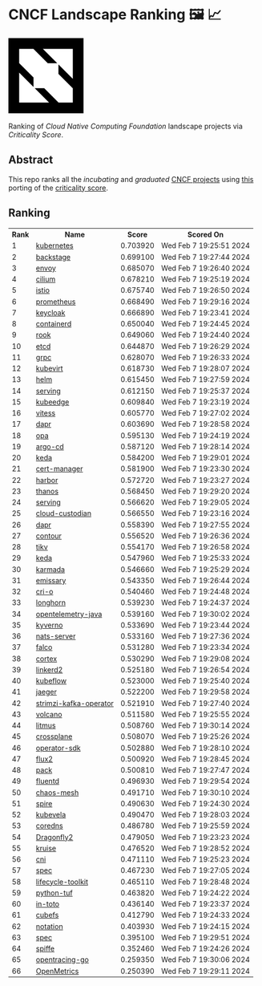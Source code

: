 # CNCF Landscape Ranking 🖼 📈
<img src="images/cncf_logo.png" alt="cncf" height="150" width="150">  


<br/>

Ranking of *Cloud Native Computing Foundation* landscape projects via *Criticality Score*.  


## Abstract
This repo ranks all the *incubating* and *graduated* [CNCF projects](https://github.com/cncf/landscape) using [this](https://github.com/engelsjk/criticalityscore) porting of the [criticality score](https://github.com/ossf/criticality_score).  


## Ranking
<table><tr><th>Rank</th><th>Name</th><th>Score</th><th>Scored On</th></tr><tr><td>1</td><td><a href="https://github.com/kubernetes/kubernetes">kubernetes</a></td><td>0.703920</td><td>Wed Feb  7 19:25:51 2024</td></tr><tr><td>2</td><td><a href="https://github.com/backstage/backstage">backstage</a></td><td>0.699100</td><td>Wed Feb  7 19:27:44 2024</td></tr><tr><td>3</td><td><a href="https://github.com/envoyproxy/envoy">envoy</a></td><td>0.685070</td><td>Wed Feb  7 19:26:40 2024</td></tr><tr><td>4</td><td><a href="https://github.com/cilium/cilium">cilium</a></td><td>0.678210</td><td>Wed Feb  7 19:25:19 2024</td></tr><tr><td>5</td><td><a href="https://github.com/istio/istio">istio</a></td><td>0.675740</td><td>Wed Feb  7 19:26:50 2024</td></tr><tr><td>6</td><td><a href="https://github.com/prometheus/prometheus">prometheus</a></td><td>0.668490</td><td>Wed Feb  7 19:29:16 2024</td></tr><tr><td>7</td><td><a href="https://github.com/keycloak/keycloak">keycloak</a></td><td>0.666890</td><td>Wed Feb  7 19:23:41 2024</td></tr><tr><td>8</td><td><a href="https://github.com/containerd/containerd">containerd</a></td><td>0.650040</td><td>Wed Feb  7 19:24:45 2024</td></tr><tr><td>9</td><td><a href="https://github.com/rook/rook">rook</a></td><td>0.649060</td><td>Wed Feb  7 19:24:40 2024</td></tr><tr><td>10</td><td><a href="https://github.com/etcd-io/etcd">etcd</a></td><td>0.644870</td><td>Wed Feb  7 19:26:29 2024</td></tr><tr><td>11</td><td><a href="https://github.com/grpc/grpc">grpc</a></td><td>0.628070</td><td>Wed Feb  7 19:26:33 2024</td></tr><tr><td>12</td><td><a href="https://github.com/kubevirt/kubevirt">kubevirt</a></td><td>0.618730</td><td>Wed Feb  7 19:28:07 2024</td></tr><tr><td>13</td><td><a href="https://github.com/helm/helm">helm</a></td><td>0.615450</td><td>Wed Feb  7 19:27:59 2024</td></tr><tr><td>14</td><td><a href="https://github.com/knative/serving">serving</a></td><td>0.612150</td><td>Wed Feb  7 19:25:37 2024</td></tr><tr><td>15</td><td><a href="https://github.com/kubeedge/kubeedge">kubeedge</a></td><td>0.609840</td><td>Wed Feb  7 19:23:19 2024</td></tr><tr><td>16</td><td><a href="https://github.com/vitessio/vitess">vitess</a></td><td>0.605770</td><td>Wed Feb  7 19:27:02 2024</td></tr><tr><td>17</td><td><a href="https://github.com/dapr/dapr">dapr</a></td><td>0.603690</td><td>Wed Feb  7 19:28:58 2024</td></tr><tr><td>18</td><td><a href="https://github.com/open-policy-agent/opa">opa</a></td><td>0.595130</td><td>Wed Feb  7 19:24:19 2024</td></tr><tr><td>19</td><td><a href="https://github.com/argoproj/argo-cd">argo-cd</a></td><td>0.587120</td><td>Wed Feb  7 19:28:14 2024</td></tr><tr><td>20</td><td><a href="https://github.com/kedacore/keda">keda</a></td><td>0.584200</td><td>Wed Feb  7 19:29:01 2024</td></tr><tr><td>21</td><td><a href="https://github.com/cert-manager/cert-manager">cert-manager</a></td><td>0.581900</td><td>Wed Feb  7 19:23:30 2024</td></tr><tr><td>22</td><td><a href="https://github.com/goharbor/harbor">harbor</a></td><td>0.572720</td><td>Wed Feb  7 19:23:27 2024</td></tr><tr><td>23</td><td><a href="https://github.com/thanos-io/thanos">thanos</a></td><td>0.568450</td><td>Wed Feb  7 19:29:20 2024</td></tr><tr><td>24</td><td><a href="https://github.com/knative/serving">serving</a></td><td>0.566620</td><td>Wed Feb  7 19:29:05 2024</td></tr><tr><td>25</td><td><a href="https://github.com/cloud-custodian/cloud-custodian">cloud-custodian</a></td><td>0.566550</td><td>Wed Feb  7 19:23:16 2024</td></tr><tr><td>26</td><td><a href="https://github.com/dapr/dapr">dapr</a></td><td>0.558390</td><td>Wed Feb  7 19:27:55 2024</td></tr><tr><td>27</td><td><a href="https://github.com/projectcontour/contour">contour</a></td><td>0.556520</td><td>Wed Feb  7 19:26:36 2024</td></tr><tr><td>28</td><td><a href="https://github.com/tikv/tikv">tikv</a></td><td>0.554170</td><td>Wed Feb  7 19:26:58 2024</td></tr><tr><td>29</td><td><a href="https://github.com/kedacore/keda">keda</a></td><td>0.547960</td><td>Wed Feb  7 19:25:33 2024</td></tr><tr><td>30</td><td><a href="https://github.com/karmada-io/karmada">karmada</a></td><td>0.546660</td><td>Wed Feb  7 19:25:29 2024</td></tr><tr><td>31</td><td><a href="https://github.com/emissary-ingress/emissary">emissary</a></td><td>0.543350</td><td>Wed Feb  7 19:26:44 2024</td></tr><tr><td>32</td><td><a href="https://github.com/cri-o/cri-o">cri-o</a></td><td>0.540460</td><td>Wed Feb  7 19:24:48 2024</td></tr><tr><td>33</td><td><a href="https://github.com/longhorn/longhorn">longhorn</a></td><td>0.539230</td><td>Wed Feb  7 19:24:37 2024</td></tr><tr><td>34</td><td><a href="https://github.com/open-telemetry/opentelemetry-java">opentelemetry-java</a></td><td>0.539160</td><td>Wed Feb  7 19:30:02 2024</td></tr><tr><td>35</td><td><a href="https://github.com/kyverno/kyverno">kyverno</a></td><td>0.533690</td><td>Wed Feb  7 19:23:44 2024</td></tr><tr><td>36</td><td><a href="https://github.com/nats-io/nats-server">nats-server</a></td><td>0.533160</td><td>Wed Feb  7 19:27:36 2024</td></tr><tr><td>37</td><td><a href="https://github.com/falcosecurity/falco">falco</a></td><td>0.531280</td><td>Wed Feb  7 19:23:34 2024</td></tr><tr><td>38</td><td><a href="https://github.com/cortexproject/cortex">cortex</a></td><td>0.530290</td><td>Wed Feb  7 19:29:08 2024</td></tr><tr><td>39</td><td><a href="https://github.com/linkerd/linkerd2">linkerd2</a></td><td>0.525180</td><td>Wed Feb  7 19:26:54 2024</td></tr><tr><td>40</td><td><a href="https://github.com/kubeflow/kubeflow">kubeflow</a></td><td>0.523000</td><td>Wed Feb  7 19:25:40 2024</td></tr><tr><td>41</td><td><a href="https://github.com/jaegertracing/jaeger">jaeger</a></td><td>0.522200</td><td>Wed Feb  7 19:29:58 2024</td></tr><tr><td>42</td><td><a href="https://github.com/strimzi/strimzi-kafka-operator">strimzi-kafka-operator</a></td><td>0.521910</td><td>Wed Feb  7 19:27:40 2024</td></tr><tr><td>43</td><td><a href="https://github.com/volcano-sh/volcano">volcano</a></td><td>0.511580</td><td>Wed Feb  7 19:25:55 2024</td></tr><tr><td>44</td><td><a href="https://github.com/litmuschaos/litmus">litmus</a></td><td>0.508760</td><td>Wed Feb  7 19:30:14 2024</td></tr><tr><td>45</td><td><a href="https://github.com/crossplane/crossplane">crossplane</a></td><td>0.508070</td><td>Wed Feb  7 19:25:26 2024</td></tr><tr><td>46</td><td><a href="https://github.com/operator-framework/operator-sdk">operator-sdk</a></td><td>0.502880</td><td>Wed Feb  7 19:28:10 2024</td></tr><tr><td>47</td><td><a href="https://github.com/fluxcd/flux2">flux2</a></td><td>0.500920</td><td>Wed Feb  7 19:28:45 2024</td></tr><tr><td>48</td><td><a href="https://github.com/buildpacks/pack">pack</a></td><td>0.500810</td><td>Wed Feb  7 19:27:47 2024</td></tr><tr><td>49</td><td><a href="https://github.com/fluent/fluentd">fluentd</a></td><td>0.496930</td><td>Wed Feb  7 19:29:54 2024</td></tr><tr><td>50</td><td><a href="https://github.com/chaos-mesh/chaos-mesh">chaos-mesh</a></td><td>0.491710</td><td>Wed Feb  7 19:30:10 2024</td></tr><tr><td>51</td><td><a href="https://github.com/spiffe/spire">spire</a></td><td>0.490630</td><td>Wed Feb  7 19:24:30 2024</td></tr><tr><td>52</td><td><a href="https://github.com/kubevela/kubevela">kubevela</a></td><td>0.490470</td><td>Wed Feb  7 19:28:03 2024</td></tr><tr><td>53</td><td><a href="https://github.com/coredns/coredns">coredns</a></td><td>0.486780</td><td>Wed Feb  7 19:25:59 2024</td></tr><tr><td>54</td><td><a href="https://github.com/dragonflyoss/Dragonfly2">Dragonfly2</a></td><td>0.479050</td><td>Wed Feb  7 19:23:23 2024</td></tr><tr><td>55</td><td><a href="https://github.com/openkruise/kruise">kruise</a></td><td>0.476520</td><td>Wed Feb  7 19:28:52 2024</td></tr><tr><td>56</td><td><a href="https://github.com/containernetworking/cni">cni</a></td><td>0.471110</td><td>Wed Feb  7 19:25:23 2024</td></tr><tr><td>57</td><td><a href="https://github.com/cloudevents/spec">spec</a></td><td>0.467230</td><td>Wed Feb  7 19:27:05 2024</td></tr><tr><td>58</td><td><a href="https://github.com/keptn/lifecycle-toolkit">lifecycle-toolkit</a></td><td>0.465110</td><td>Wed Feb  7 19:28:48 2024</td></tr><tr><td>59</td><td><a href="https://github.com/theupdateframework/python-tuf">python-tuf</a></td><td>0.463820</td><td>Wed Feb  7 19:24:22 2024</td></tr><tr><td>60</td><td><a href="https://github.com/in-toto/in-toto">in-toto</a></td><td>0.436140</td><td>Wed Feb  7 19:23:37 2024</td></tr><tr><td>61</td><td><a href="https://github.com/cubeFS/cubefs">cubefs</a></td><td>0.412790</td><td>Wed Feb  7 19:24:33 2024</td></tr><tr><td>62</td><td><a href="https://github.com/notaryproject/notation">notation</a></td><td>0.403930</td><td>Wed Feb  7 19:24:15 2024</td></tr><tr><td>63</td><td><a href="https://github.com/open-feature/spec">spec</a></td><td>0.395100</td><td>Wed Feb  7 19:29:51 2024</td></tr><tr><td>64</td><td><a href="https://github.com/spiffe/spiffe">spiffe</a></td><td>0.352460</td><td>Wed Feb  7 19:24:26 2024</td></tr><tr><td>65</td><td><a href="https://github.com/opentracing/opentracing-go">opentracing-go</a></td><td>0.259350</td><td>Wed Feb  7 19:30:06 2024</td></tr><tr><td>66</td><td><a href="https://github.com/OpenObservability/OpenMetrics">OpenMetrics</a></td><td>0.250390</td><td>Wed Feb  7 19:29:11 2024</td></tr></table>